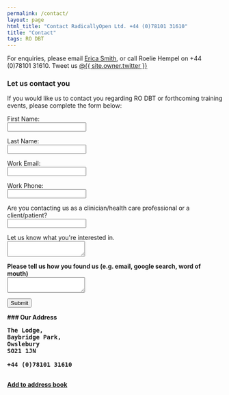 ```yaml
---
permalink: /contact/
layout: page
html_title: "Contact RadicallyOpen Ltd. +44 (0)78101 31610"
title: "Contact"
tags: RO DBT
---
```



For enquiries, please email [Erica Smith](mailto:{{site.bookings.email}}), or call Roelie Hempel on +44 (0)78101 31610. Tweet us <a id="twit" href="http://twitter.com/{{ site.owner.twitter }}"><span class="foot-link">@{{ site.owner.twitter }}</span></a>


### Let us contact you

If you would like us to contact you regarding RO DBT or forthcoming training events, please complete the form below:



<form name="insightly_web_to_contact" action="https://googleapps.insight.ly/WebToContact/Create" method="post">

<input type="hidden" name="formId" value="2iuRVL7olVnPvHMCqKN1Cw=="/>



<p><label for="insightly_firstName">First Name: </label><br />
<input id="insightly_firstName" name="FirstName" type="text"/></p>

<p><label for="insightly_lastName">Last Name: </label><br />
<input id="insightly_lastName" name="LastName" type="text"/></p>

<p><label for="email[0]_Value">Work Email: </label><br />
<input id="emails[0]_Value" name="emails[0].Value" type="text"/></p>

<input type="hidden" name="phones[0].Label" value="Work"/>

<p><label for="phones[0]_Value">Work Phone: </label><br />
<input id="phones[0]_Value" name="phones[0].Value" type="text"/></p>

<p><label for="insightly_clinician-patient">Are you contacting us as a clinician/health care professional or a client/patient?</label><br />
<input id="insightly_clinician-patient" name="insightly_clinician-patient" type="text"/></p>

<p><label for="insightly_background">Let us know what you're interested in. <strong></label><br><textarea id="insightly_background" name="background"></textarea></p>

<p><label for="insightly_foundus">Please  tell us how you found us (e.g. email, google search, word of mouth) </label><br><textarea id="insightly_foundus" name="foundus"></textarea></p>

<input type="submit" value="Submit"/></form>

<p>
### Our Address

<pre>
The Lodge,
Baybridge Park,
Owslebury
SO21 1JN 

+44 (0)78101 31610

</pre>
<p>
<a href="/assets/radicallyopen.vcf">Add to address book</a>




<!--
#### Our team {#team}

<table>
{% for person in site.data.people %}
  <tr>
    <td colspan="2">
      <hr>
    </td>
  </tr>
  <tr>
    <td>
        {% if person.image %}<img src="{{site.url}}/images/{{person.image}}">{% endif %}
    </td>
    <td>
        {{person.name}}{% if person.position %}, {{person.position}}{% endif %}
    </td>
  </tr>
{% endfor %}
</table>
 -->
